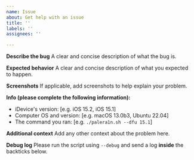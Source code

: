 ```yaml
---
name: Issue
about: Get help with an issue
title: ''
labels: ''
assignees: ''

---
```


**Describe the bug**
A clear and concise description of what the bug is.

**Expected behavior**
A clear and concise description of what you expected to happen.

**Screenshots**
If applicable, add screenshots to help explain your problem.

**Info (please complete the following information):**
- iDevice's version: [e.g. iOS 15.2, iOS 15.1]
- Computer OS and version: [e.g. macOS 13.0b3, Ubuntu 22.04]
- The command you ran: [e.g. `./palera1n.sh --dfu 15.1`]

**Additional context**
Add any other context about the problem here.

**Debug log**
Please run the script using `--debug` and send a log **inside** the backticks below.
```

```
